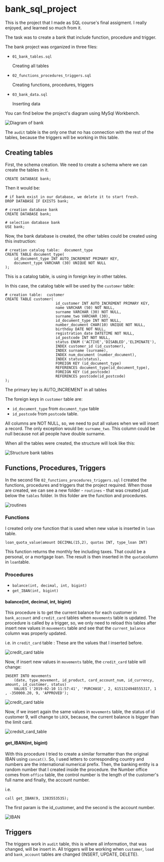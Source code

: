 # bank_sql_project

This is the project that I made as SQL course's final assigment. I really enjoyed, and learned so much from it.

The task was to create a bank that include function, procedure and trigger.

The bank project was organized in three files:

- `01_bank_tables.sql` 
  
  Creating all tables
  

- `02_functions_procedures_triggers.sql`
  
  Creating functions, procedures, triggers
  

- `03_bank_data.sql` 

    Inserting data

You can find below the project's diagram using MySql Workbench.

![Diagram of bank](bank_diagram.png)

The `audit` table is the only one that no has connection with the rest of the tables, because the triggers will be working in this table.

## Creating tables

First, the schema creation. We need to create a schema where we can create the tables in it. 

`CREATE DATABASE bank;`

Then it would be: 

```mysql
# if bank exist in our database, we delete it to start fresh.
DROP DATABASE IF EXISTS bank;

# creation database bank
CREATE DATABASE bank;

# selection database bank
USE bank;
```

Now, the bank database is created, the other tables could be created using this instruction:

```mysql
# creation catalog table:  document_type
CREATE TABLE document_type(
	id_document_type INT AUTO_INCREMENT PRIMARY KEY,
    document_type VARCHAR (30) UNIQUE NOT NULL 
);
```
This is a catalog table, is using in foreign key in other tables. 

In this case, the catalog table will be used by the `customer` table:

```mysql
# creation table:  customer
CREATE TABLE customer(
                       id_customer INT AUTO_INCREMENT PRIMARY KEY,
                       name VARCHAR (50) NOT NULL,
                       surname VARCHAR (30) NOT NULL,
                       surname_two VARCHAR (30),
                       id_document_type INT NOT NULL,
                       number_document CHAR(10) UNIQUE NOT NULL,
                       birthday DATE NOT NULL,
                       registration_date DATETIME NOT NULL,
                       id_postcode INT NOT NULL,
                       status ENUM ('ACTIVE','DISABLED','ELIMINATE'),
                       INDEX customer_id (id_customer),
                       INDEX surname (surname),
                       INDEX num_document (number_document),
                       INDEX status(status),
                       FOREIGN KEY (id_document_type)
                       REFERENCES document_type(id_document_type),
                       FOREIGN KEY (id_postcode)
                       REFERENCES postcode(id_postcode)
);
```
The primary key is AUTO_INCREMENT in all tables

The foreign keys in `customer` table are:

- `id_document_type` from `document_type` table 
- `id_postcode` from `postcode` table.

All columns are NOT NULL, so, we need to put all values when we will insert a record. The only exception would be: `surname_two`. 
This column could be null because not all people have double surname.

When all the tables were created, the structure will look like this: 

![Structure bank tables](tables.png)

## Functions, Procedures, Triggers

In the second file `02_functions_procedures_triggers.sql` I created the functions, procedures and triggers that the project required.
When those are created, we can see a new folder - `routines` - that was created just below the `tables` folder. 
In this folder are the function and procedures.

![routines](routines.png)


### Functions

I created only one function that is used when new value is inserted in `loan` table.

`loan_quota_value(amount DECIMAL(15,2), quotas INT, type_loan INT)` 

This function returns the monthly fee including taxes. That could be a personal, or a mortgage loan.
The result is then inserted in the `quota`column in `loan`table.

### Procedures

- `balance(int, decimal, int, bigint)`
- `get_IBAN(int, bigint)`

#### balance(int, decimal, int, bigint)

This procedure is to get the current balance for each customer in `bank_account` and `credit_card` tables when `movements` table is updated.
The procedure is called by a trigger, so, we only need to reload this tables after insert new values in `movements` table and see that the `current_balance` column was properly updated.

i.e. in `credit_card` table : These are the values that I inserted before.

![credit_card table](credit_card_01.png)

Now, if insert new values in `movements` table, the `credit_card` table will change:

```mysql
INSERT INTO movements
    (date, type_movement, id_product, card_account_num, id_currency, amount, id_customer, status)
    VALUES ('2019-02-10 11:57:41', 'PURCHASE', 2, 6151324948555317, 1 , -350000.20, 9, 'APPROVED');

```

![credit_card table](credit_card_02.png)

Now, if we insert again the same values in `movements` table, the status of id customer 9, will change to `LOCK`, 
because, the current balance is bigger than the limit card.

![credsit_card_table](credit_card_03.png)

#### get_IBAN(int, bigint)

With this procedure I tried to create a similar formatter than the original IBAN using `concat()`.
So, I used letters to corresponding country and numbers are the international numerical prefix.
Then, the banking entity is a random number that I created inside the procedure.
the Number office comes from `office` table, the control number is the length of the customer's full name and
finally, the account number.

i.e. 
```mysql
call get_IBAN(9, 1383553535);
```
The first param is the id_customer, and the second is the account number.

![IBAN](iban.png)



## Triggers

The triggers work in `audit` table, 
this is where all information, that was changed, will be insert in.
All triggers will be working when `customer`, `load` and `bank_account` tables are changed (INSERT, UPDATE, DELETE).


